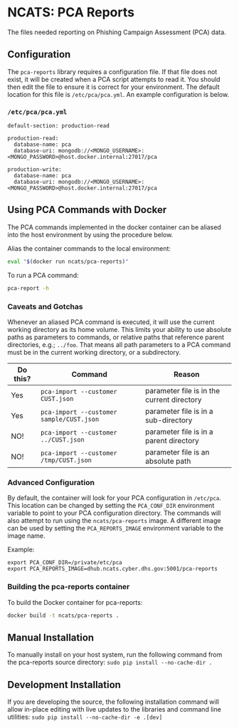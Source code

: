 # NCATS: PCA Reports

The files needed reporting on Phishing Campaign Assessment (PCA) data.

## Configuration

The `pca-reports` library requires a configuration file.  If that file does not exist, it will be created when a PCA script attempts to read it.  You should then edit the file to ensure it is correct for your environment.  The default location for this file is `/etc/pca/pca.yml`.  An example configuration is below.

### `/etc/pca/pca.yml`
```
default-section: production-read

production-read:
  database-name: pca
  database-uri: mongodb://<MONGO_USERNAME>:<MONGO_PASSWORD>@host.docker.internal:27017/pca

production-write:
  database-name: pca
  database-uri: mongodb://<MONGO_USERNAME>:<MONGO_PASSWORD>@host.docker.internal:27017/pca
```

## Using PCA Commands with Docker
The PCA commands implemented in the docker container can be aliased into the host environment by using the procedure below.

Alias the container commands to the local environment:
```bash
eval "$(docker run ncats/pca-reports)"
```

To run a PCA command:
```bash
pca-report -h
```

### Caveats and Gotchas

Whenever an aliased PCA command is executed, it will use the current working directory as its home volume.  This limits your ability to use absolute paths as parameters to commands, or relative paths that reference parent directories, e.g.; `../foo`.  That means all path parameters to a PCA command must be in the current working directory, or a subdirectory.  

| Do this?        | Command                                   | Reason  |
| ------------- |---------------------------------------------| --------|
| Yes           | `pca-import --customer CUST.json`           | parameter file is in the current directory |
| Yes           | `pca-import --customer sample/CUST.json`    | parameter file is in a sub-directory |
| NO!           | `pca-import --customer ../CUST.json`        | parameter file is in a parent directory |
| NO!           | `pca-import --customer /tmp/CUST.json`      | parameter file is an absolute path |

### Advanced Configuration

By default, the container will look for your PCA configuration in `/etc/pca`.  This location can be changed by setting the `PCA_CONF_DIR` environment variable to point to your PCA configuration directory.  The commands will also attempt to run using the `ncats/pca-reports` image.  A different image can be used by setting the `PCA_REPORTS_IMAGE` environment variable to the image name.

Example:
```
export PCA_CONF_DIR=/private/etc/pca
export PCA_REPORTS_IMAGE=dhub.ncats.cyber.dhs.gov:5001/pca-reports
```

### Building the pca-reports container
To build the Docker container for pca-reports:

```bash
docker build -t ncats/pca-reports .
```

## Manual Installation
To manually install on your host system, run the following command from the pca-reports source directory:
`sudo pip install --no-cache-dir .`

## Development Installation
If you are developing the source, the following installation command will allow in-place editing with live updates to the libraries and command line utilities:
`sudo pip install --no-cache-dir -e .[dev]`
